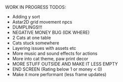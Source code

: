 WORK IN PROGRESS TODOS:

- Adding y sort
- Astar2D grid movement npcs
- DUMPLINGS!!!
- NEGATIVE MONEY BUG (IDK WHERE)
- 2 Cats at one table
- Cats stuck somewhere
- Layering issues with assets etc
- More music and sound effects for actions
- More into cat theme, paw print decor
- MORE STUFF OUTSIDE AND MAKE IT LESS EMPTY
- END SCREEN (Rating below 1 or money < 0)
- Make it more performant (less frame updates)

